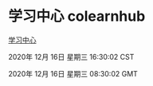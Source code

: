 # 学习中心 colearnhub
[学习中心](http://59.174.27.166:56308/colearnhub/)

2020年 12月 16日 星期三 16:30:02 CST

2020年 12月 16日 星期三 08:30:02 GMT
